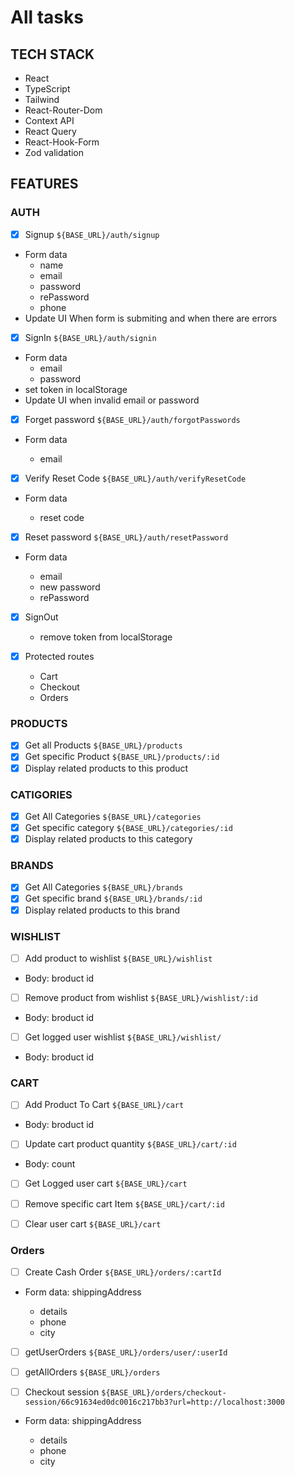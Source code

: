 # All tasks

## TECH STACK

- React
- TypeScript
- Tailwind
- React-Router-Dom
- Context API
- React Query
- React-Hook-Form
- Zod validation

## FEATURES

### AUTH

- [x] Signup `${BASE_URL}/auth/signup`
- Form data
  - name
  - email
  - password
  - rePassword
  - phone
- Update UI When form is submiting and when there are errors

- [x] SignIn `${BASE_URL}/auth/signin`
- Form data
  - email
  - password
- set token in localStorage
- Update UI when invalid email or password

- [x] Forget password `${BASE_URL}/auth/forgotPasswords`
- Form data

  - email

- [x] Verify Reset Code `${BASE_URL}/auth/verifyResetCode`
- Form data

  - reset code

- [x] Reset password `${BASE_URL}/auth/resetPassword`
- Form data

  - email
  - new password
  - rePassword

- [x] SignOut

  - remove token from localStorage

- [x] Protected routes
  - Cart
  - Checkout
  - Orders

### PRODUCTS

- [x] Get all Products `${BASE_URL}/products`
- [x] Get specific Product `${BASE_URL}/products/:id`
- [x] Display related products to this product

### CATIGORIES

- [x] Get All Categories `${BASE_URL}/categories`
- [x] Get specific category `${BASE_URL}/categories/:id`
- [x] Display related products to this category

### BRANDS

- [x] Get All Categories `${BASE_URL}/brands`
- [x] Get specific brand `${BASE_URL}/brands/:id`
- [x] Display related products to this brand

### WISHLIST

- [ ] Add product to wishlist `${BASE_URL}/wishlist`
- Body: broduct id

- [ ] Remove product from wishlist `${BASE_URL}/wishlist/:id`
- Body: broduct id

- [ ] Get logged user wishlist `${BASE_URL}/wishlist/`
- Body: broduct id

### CART

- [ ] Add Product To Cart `${BASE_URL}/cart`
- Body: broduct id

- [ ] Update cart product quantity `${BASE_URL}/cart/:id`
- Body: count

- [ ] Get Logged user cart `${BASE_URL}/cart`

- [ ] Remove specific cart Item `${BASE_URL}/cart/:id`

- [ ] Clear user cart `${BASE_URL}/cart`

### Orders

- [ ] Create Cash Order `${BASE_URL}/orders/:cartId`
- Form data: shippingAddress

  - details
  - phone
  - city

- [ ] getUserOrders `${BASE_URL}/orders/user/:userId`

- [ ] getAllOrders `${BASE_URL}/orders`

- [ ] Checkout session `${BASE_URL}/orders/checkout-session/66c91634ed0dc0016c217bb3?url=http://localhost:3000`
- Form data: shippingAddress

  - details
  - phone
  - city
